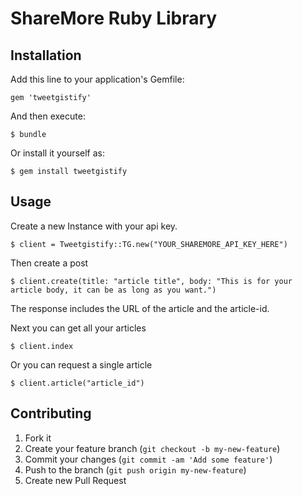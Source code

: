 # ShareMore Ruby Library

## Installation

Add this line to your application's Gemfile:

    gem 'tweetgistify'

And then execute:

    $ bundle

Or install it yourself as:

    $ gem install tweetgistify

## Usage

Create a new Instance with your api key.

    $ client = Tweetgistify::TG.new("YOUR_SHAREMORE_API_KEY_HERE")

Then create a post

    $ client.create(title: "article title", body: "This is for your article body, it can be as long as you want.")

The response includes the URL of the article and the article-id.


Next you can get all your articles


    $ client.index


Or you can request a single article


    $ client.article("article_id")

## Contributing

1. Fork it
2. Create your feature branch (`git checkout -b my-new-feature`)
3. Commit your changes (`git commit -am 'Add some feature'`)
4. Push to the branch (`git push origin my-new-feature`)
5. Create new Pull Request
